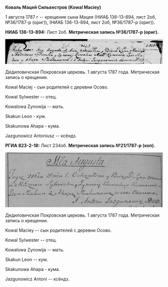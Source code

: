 **Коваль Мацей Сильвестров (Kowal Maciey)**

1 августа 1787 г -- крещение сына Мацея (НИАБ 136-13-894, лист 2об,
№36/1787-р (ориг)), (НИАБ 136-13-894, лист 2об, №36/1787-р (ориг)).

**НИАБ 136-13-894:** Лист 2об. **Метрическая запись №36/1787-р (ориг).**

![](./media/f4ffb6f341f4a3cfbcc43a8cf0a0f3d674c8ece3.png)

Дедиловичская Покровская церковь. 1 августа 1787 года. Метрическая
запись о крещении.

Kowal Maciej - сын родителей с деревни Осово.

Kowal Sylwester -- отец.

Kowalowa Zynowija -- мать.

Skakun Leon - кум.

Skakunowa Ahapa - кума.

Jazgunowicz Antoniusz -- ксёндз.

**РГИА 823-2-18:** Лист 234об. **Метрическая запись №21/1787-р (коп).**

![](./media/ea1f6009362cce96b1e0bc919261afeeef962ef4.png)

Дедиловичская Покровская церковь. 1 августа 1787 года. Метрическая
запись о крещении.

Kowal Maciey -- сын родителей с деревни Осово.

Kowal Sylwester -- отец.

Kowalowa Zynowija -- мать.

Skakun Leon -- кум.

Skakunowa Ahapa - кума.

Jazgunowicz Antoni -- ксёндз.
